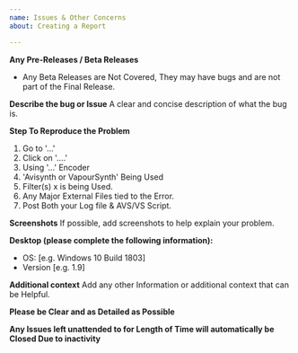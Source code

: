 ```yaml
---
name: Issues & Other Concerns
about: Creating a Report

---
```

**Any Pre-Releases / Beta Releases**
- Any Beta Releases are Not Covered, They may have bugs and are not part of the Final Release.

**Describe the bug or Issue**
A clear and concise description of what the bug is.

**Step To Reproduce the Problem**

1. Go to '...'
2. Click on '....'
3. Using '...' Encoder
4. 'Avisynth or VapourSynth' Being Used 
6. Filter(s) x is being Used.
7. Any Major External Files tied to the Error.
8. Post Both your Log file & AVS/VS Script.

**Screenshots**
If possible, add screenshots to help explain your problem.

**Desktop (please complete the following information):**
 - OS: [e.g. Windows 10 Build 1803]
 - Version [e.g. 1.9]

**Additional context**
Add any other Information or additional context that can be Helpful.

**Please be Clear and as Detailed as Possible**

**Any Issues left unattended to for Length of Time will automatically be Closed Due to inactivity**
